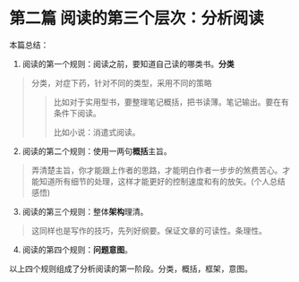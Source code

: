 # 第二篇 阅读的第三个层次：分析阅读

本篇总结：

1. 阅读的第一个规则：阅读之前，要知道自己读的哪类书。**分类**

> 分类，对症下药，针对不同的类型，采用不同的策略
>
> >比如对于实用型书，要整理笔记概括，把书读薄。笔记输出。要在有条件下阅读。
> >
> >比如小说：消遣式阅读。
>
> 

2. 阅读的第二个规则：使用一两句**概括**主旨。

> 弄清楚主旨，你才能跟上作者的思路，才能明白作者一步步的煞费苦心。才能知道所有细节的处理，这样才能更好的控制速度和有的放矢。(个人总结感悟)

3. 阅读的第三个规则：整体**架构**理清。

> 这同样也是写作的技巧，先列好纲要。保证文章的可读性。条理性。

4. 阅读的第四个规则：**问题意图**。

以上四个规则组成了分析阅读的第一阶段。分类，概括，框架，意图。

